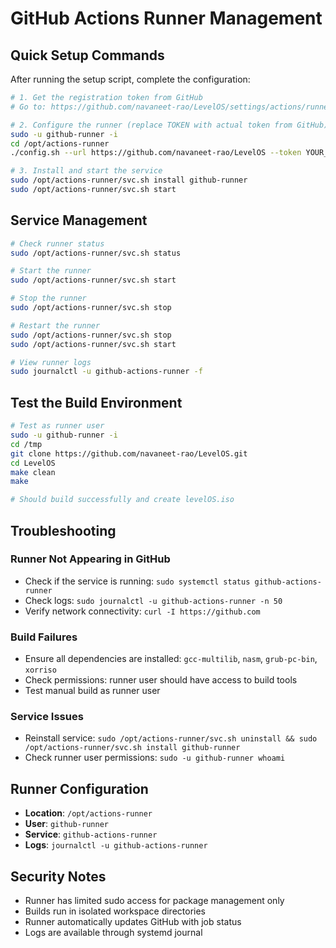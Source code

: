 # GitHub Actions Runner Management

## Quick Setup Commands

After running the setup script, complete the configuration:

```bash
# 1. Get the registration token from GitHub
# Go to: https://github.com/navaneet-rao/LevelOS/settings/actions/runners/new

# 2. Configure the runner (replace TOKEN with actual token from GitHub)
sudo -u github-runner -i
cd /opt/actions-runner
./config.sh --url https://github.com/navaneet-rao/LevelOS --token YOUR_TOKEN_HERE

# 3. Install and start the service
sudo /opt/actions-runner/svc.sh install github-runner
sudo /opt/actions-runner/svc.sh start
```

## Service Management

```bash
# Check runner status
sudo /opt/actions-runner/svc.sh status

# Start the runner
sudo /opt/actions-runner/svc.sh start

# Stop the runner
sudo /opt/actions-runner/svc.sh stop

# Restart the runner
sudo /opt/actions-runner/svc.sh stop
sudo /opt/actions-runner/svc.sh start

# View runner logs
sudo journalctl -u github-actions-runner -f
```

## Test the Build Environment

```bash
# Test as runner user
sudo -u github-runner -i
cd /tmp
git clone https://github.com/navaneet-rao/LevelOS.git
cd LevelOS
make clean
make

# Should build successfully and create levelOS.iso
```

## Troubleshooting

### Runner Not Appearing in GitHub
- Check if the service is running: `sudo systemctl status github-actions-runner`
- Check logs: `sudo journalctl -u github-actions-runner -n 50`
- Verify network connectivity: `curl -I https://github.com`

### Build Failures
- Ensure all dependencies are installed: `gcc-multilib`, `nasm`, `grub-pc-bin`, `xorriso`
- Check permissions: runner user should have access to build tools
- Test manual build as runner user

### Service Issues
- Reinstall service: `sudo /opt/actions-runner/svc.sh uninstall && sudo /opt/actions-runner/svc.sh install github-runner`
- Check runner user permissions: `sudo -u github-runner whoami`

## Runner Configuration

- **Location**: `/opt/actions-runner`
- **User**: `github-runner`
- **Service**: `github-actions-runner`
- **Logs**: `journalctl -u github-actions-runner`

## Security Notes

- Runner has limited sudo access for package management only
- Builds run in isolated workspace directories
- Runner automatically updates GitHub with job status
- Logs are available through systemd journal